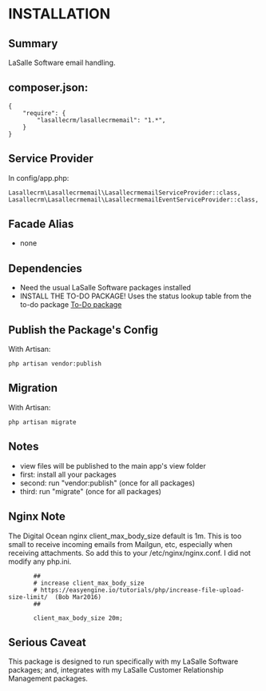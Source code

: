 # INSTALLATION

## Summary 
LaSalle Software email handling.  


## composer.json:

```
{
    "require": {
        "lasallecrm/lasallecrmemail": "1.*",
    }
}
```


## Service Provider

In config/app.php:
```
Lasallecrm\Lasallecrmemail\LasallecrmemailServiceProvider::class,
Lasallecrm\Lasallecrmemail\LasallecrmemailEventServiceProvider::class,
```


## Facade Alias

* none


## Dependencies
* Need the usual LaSalle Software packages installed
* INSTALL THE TO-DO PACKAGE! Uses the status lookup table from the to-do package [To-Do package](https://github.com/lasallecrm/lasallecrm-l5-todo-pkg/blob/master/database/migrations/2015_05_28_todo_create_todo_tables.php)


## Publish the Package's Config

With Artisan:
```
php artisan vendor:publish
```

## Migration

With Artisan:
```
php artisan migrate
```

## Notes

* view files will be published to the main app's view folder
* first: install all your packages 
* second: run "vendor:publish" (once for all packages) 
* third:  run "migrate" (once for all packages)

## Nginx Note

The Digital Ocean nginx client_max_body_size default is 1m. This is too small to receive incoming emails from Mailgun, etc, especially when receiving attachments. So add this to your /etc/nginx/nginx.conf. I did not modify any php.ini.

```
       ##
       # increase client_max_body_size
       # https://easyengine.io/tutorials/php/increase-file-upload-size-limit/  (Bob Mar2016)
       ##

       client_max_body_size 20m;
```


## Serious Caveat 

This package is designed to run specifically with my LaSalle Software packages; and, integrates with my LaSalle Customer Relationship Management packages.